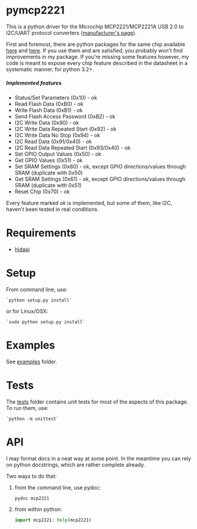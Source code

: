 # pymcp2221
This is a python driver for the Microchip MCP2221/MCP2221A USB 2.0 to I2C/UART protocol converters
([manufacturer's page](https://www.microchip.com/en-us/product/MCP2221A)).

First and foremost, there are python packages for the same chip available [here](https://github.com/nonNoise/PyMCP2221A) and [here](https://github.com/pilotak/python-mcp2221). If you use them and are satisfied, you probably won't find improvements in my package. If you're missing some features however, my code is meant to expose every chip feature described in the datasheet in a systematic manner, for python 3.2+.

##### Implemented features
- Status/Set Parameters (0x10) - ok
- Read Flash Data (0xB0) - ok
- Write Flash Data (0xB1) - ok
- Send Flash Access Password (0xB2) - ok
- I2C Write Data (0x90) - ok
- I2C Write Data Repeated Start (0x92) - ok
- I2C Write Data No Stop (0x94) - ok
- I2C Read Data (0x91/0x40) - ok
- I2C Read Data Repeated Start (0x93/0x40) - ok
- Set GPIO Output Values (0x50) - ok
- Get GPIO Values (0x51) - ok
- Set SRAM Settings (0x60) - ok, except GPIO directions/values through SRAM (duplicate with 0x50)
- Get SRAM Settings (0x61) - ok, except GPIO directions/values through SRAM (duplicate with 0x51)
- Reset Chip (0x70) - ok

Every feature marked *ok* is implemented, but some of them, like I2C, haven't been tested in real conditions.

# Requirements
- [hidapi](https://pypi.org/project/hidapi)

# Setup
From command line, use:

    `python setup.py install`

or for Linux/OSX:

    `sudo python setup.py install`

# Examples
See [examples](examples) folder.

# Tests
The [tests](tests) folder contains unit tests for most of the aspects of this package. To run them, use:

    `python -m unittest`

# API
I may format docs in a neat way at some point. In the meantime you can rely on python docstrings, which are rather complete already.

Two ways to do that:
1) from the command line, use pydoc:
    ```bash
    pydoc mcp2221
    ```
2) from within python:
    ```python
    import mcp2221; help(mcp2221)
    ```
